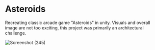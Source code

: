 # Asteroids
Recreating classic arcade game "Asteroids" in unity. Visuals and overall image are not too exciting, this project was primarily an architectural challenge.

![Screenshot (245)](https://user-images.githubusercontent.com/72715882/144814314-ccc127b4-2b63-494d-ab10-ad459969076c.png)
